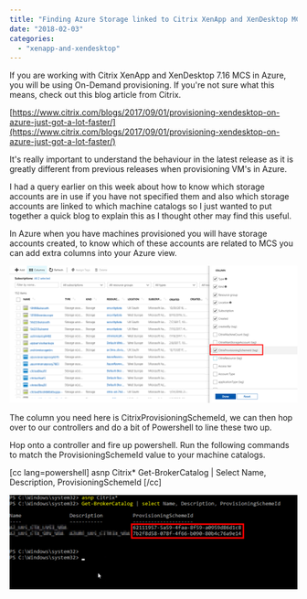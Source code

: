 ```yaml
---
title: "Finding Azure Storage linked to Citrix XenApp and XenDesktop MCS Catalogs"
date: "2018-02-03"
categories: 
  - "xenapp-and-xendesktop"
---
```


If you are working with Citrix XenApp and XenDesktop 7.16 MCS in Azure, you will be using On-Demand provisioning. If you're not sure what this means, check out this blog article from Citrix.

[https://www.citrix.com/blogs/2017/09/01/provisioning-xendesktop-on-azure-just-got-a-lot-faster/](https://www.citrix.com/blogs/2017/09/01/provisioning-xendesktop-on-azure-just-got-a-lot-faster/)

It's really important to understand the behaviour in the latest release as it is greatly different from previous releases when provisioning VM's in Azure.

I had a query earlier on this week about how to know which storage accounts are in use if you have not specified them and also which storage accounts are linked to which machine catalogs so I just wanted to put together a quick blog to explain this as I thought other may find this useful.

In Azure when you have machines provisioned you will have storage accounts created, to know which of these accounts are related to MCS you can add extra columns into your Azure view.

![](images/020318_1039_FindingAzur1.png)

The column you need here is CitrixProvisioningSchemeId, we can then hop over to our controllers and do a bit of Powershell to line these two up.

Hop onto a controller and fire up powershell. Run the following commands to match the ProvisioningSchemeId value to your machine catalogs.

\[cc lang=powershell\]
asnp Citrix\*
Get-BrokerCatalog | Select Name, Description, ProvisioningSchemeId
\[/cc\]

![](images/020318_1039_FindingAzur2.png)
